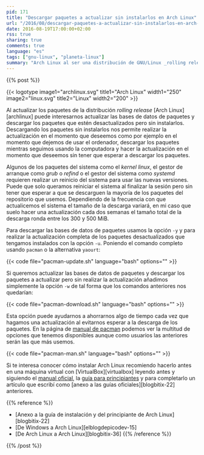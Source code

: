```yaml
---
pid: 171
title: "Descargar paquetes a actualizar sin instalarlos en Arch Linux"
url: "/2016/08/descargar-paquetes-a-actualizar-sin-instalarlos-en-arch-linux/"
date: 2016-08-19T17:00:00+02:00
rss: true
sharing: true
comments: true
language: "es"
tags: ["gnu-linux", "planeta-linux"]
summary: "Arch Linux al ser una distribución de GNU/Linux _rolling release_ las actualizaciones de los paquetes del sistema son tan frecuentes como deseemos, una vez a la semana, una vez al mes, una vez al día, ... Si solo queremos descargar los paquetes y actualizarlos en el momento que deseemos podemos hacerlo con un opción del gestor de paquetes de Arch."
---
```


{{% post %}}


{{< logotype image1="archlinux.svg" title1="Arch Linux" width1="250" image2="linux.svg" title2="Linux" width2="200" >}}

Al actualizar los paquetes de la distribución _rolling release_ [Arch Linux][archlinux] puede interesarnos actualizar las bases de datos de paquetes y descargar los paquetes que estén desactualizados pero sin instalarlos. Descargando los paquetes sin instalarlos nos permite realizar la actualización en el momento que deseemos como por ejemplo en el momento que dejemos de usar el ordenador, descargar los paquetes mientras seguimos usando la computadora y hacer la actualización en el momento que deseemos sin tener que esperar a descargar los paquetes.

Algunos de los paquetes del sistema como el _kernel linux_, el gestor de arranque como _grub_ o _refind_ o el gestor del sistema como _systemd_ requieren realizar un reinicio del sistema para usar las nuevas versiones. Puede que solo queramos reiniciar el sistema al finalizar la sesión pero sin tener que esperar a que se descarguen la mayoría de los paquetes del repositorio que usemos. Dependiendo de la frecuencia con que actualicemos el sistema el tamaño de la descarga variará, en mi caso que suelo hacer una actualización cada dos semanas el tamaño total de la descarga ronda entre los 300 y 500 MiB.

Para descargar las bases de datos de paquetes usamos la opción <code>-y</code> y para realizar la actualización completa de los paquetes desactualizados que tengamos instalados con la opción <code>-u</code>. Poniendo el comando completo usando <code>pacman</code> o la alternativa <code>yaourt</code>:

{{< code file="pacman-update.sh" language="bash" options="" >}}

Si queremos actualizar las bases de datos de paquetes y descargar los paquetes a actualizar pero sin realizar la actualización añadimos simplemente la opción <code>-w</code> de tal forma que los comandos anteriores nos quedarían:

{{< code file="pacman-download.sh" language="bash" options="" >}}

Esta opción puede ayudarnos a ahorrarnos algo de tiempo cada vez que hagamos una actualización al evitarnos esperar a la descarga de los paquetes. En la página de [manual de pacman](https://www.archlinux.org/pacman/pacman.8.html) podemos ver la multitud de opciones que tenemos disponibles aunque como usuarios las anteriores serán las que más usemos.

{{< code file="pacman-man.sh" language="bash" options="" >}}

Si te interesa conocer cómo instalar Arch Linux recomiendo hacerlo antes en una máquina virtual con [VirtualBox][virtualbox] leyendo antes y siguiendo el [manual oficial](https://wiki.archlinux.org/index.php/Installation_guide), la [guía para principiantes](https://wiki.archlinux.org/index.php/Beginners'_guide) y para completarlo un artículo que escribí como [anexo a las guías oficiales][blogbitix-22] anteriores.

{{% reference %}}

* [Anexo a la guía de instalación y del principiante de Arch Linux][blogbitix-22]
* [De Windows a Arch Linux][elblogdepicodev-15]
* [De Arch Linux a Arch Linux][blogbitix-36]
{{% /reference %}}

{{% /post %}}
